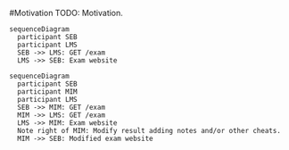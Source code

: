 #Motivation
TODO: Motivation.

``` {#fig:test .mermaid caption="Normal setup"}
sequenceDiagram
  participant SEB
  participant LMS
  SEB ->> LMS: GET /exam
  LMS ->> SEB: Exam website
```

``` {#fig:test .mermaid caption="MIMT setup"}
sequenceDiagram
  participant SEB
  participant MIM
  participant LMS
  SEB ->> MIM: GET /exam
  MIM ->> LMS: GET /exam
  LMS ->> MIM: Exam website
  Note right of MIM: Modify result adding notes and/or other cheats.
  MIM ->> SEB: Modified exam website
```